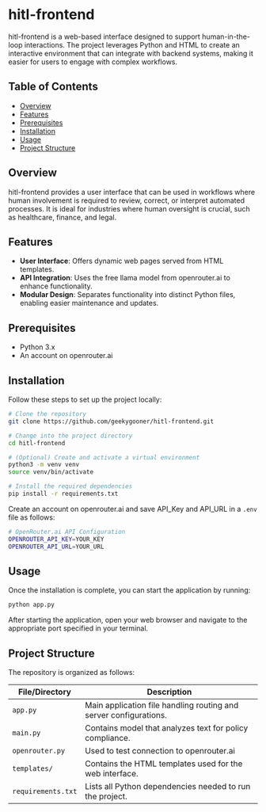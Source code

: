 # hitl-frontend

hitl-frontend is a web-based interface designed to support human-in-the-loop interactions. The project leverages Python and HTML to create an interactive environment that can integrate with backend systems, making it easier for users to engage with complex workflows.

## Table of Contents

- [Overview](#overview)
- [Features](#features)
- [Prerequisites](#prerequisites)
- [Installation](#installation)
- [Usage](#usage)
- [Project Structure](#project-structure)


## Overview

hitl-frontend provides a user interface that can be used in workflows where human involvement is required to review, correct, or interpret automated processes. It is ideal for industries where human oversight is crucial, such as healthcare, finance, and legal.

## Features

- **User Interface**: Offers dynamic web pages served from HTML templates.
- **API Integration**: Uses the free llama model from openrouter.ai to enhance functionality.
- **Modular Design**: Separates functionality into distinct Python files, enabling easier maintenance and updates.

## Prerequisites

- Python 3.x
- An account on openrouter.ai

## Installation

Follow these steps to set up the project locally:

```bash
# Clone the repository
git clone https://github.com/geekygooner/hitl-frontend.git

# Change into the project directory
cd hitl-frontend

# (Optional) Create and activate a virtual environment
python3 -m venv venv
source venv/bin/activate

# Install the required dependencies
pip install -r requirements.txt
```

Create an account on openrouter.ai and save API_Key and API_URL in a `.env` file as follows:

```bash
# OpenRouter.ai API Configuration
OPENROUTER_API_KEY=YOUR_KEY
OPENROUTER_API_URL=YOUR_URL
```

## Usage

Once the installation is complete, you can start the application by running:

```bash
python app.py
```

After starting the application, open your web browser and navigate to the appropriate port specified in your terminal.

## Project Structure

The repository is organized as follows:

| File/Directory     | Description                                                           |
|--------------------|-----------------------------------------------------------------------|
| `app.py`           | Main application file handling routing and server configurations.     |
| `main.py`          | Contains model that analyzes text for policy compliance.              |
| `openrouter.py`    | Used to test connection to openrouter.ai                              |
| `templates/`       | Contains the HTML templates used for the web interface.               |
| `requirements.txt` | Lists all Python dependencies needed to run the project.              |





